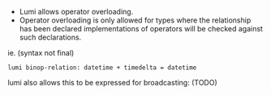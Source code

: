 
- Lumi allows operator overloading.
- Operator overloading is only allowed for types where the relationship has been declared
  implementations of operators will be checked against such declarations.


ie. (syntax not final)

```
lumi binop-relation: datetime + timedelta = datetime
```

lumi also allows this to be expressed for broadcasting: (TODO)
